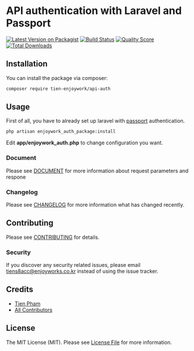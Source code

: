 # API authentication with Laravel and Passport

[![Latest Version on Packagist](https://img.shields.io/packagist/v/tien-enjoywork/api-auth.svg?style=flat-square)](https://packagist.org/packages/tien-enjoywork/api-auth)
[![Build Status](https://img.shields.io/travis/tien-enjoywork/api-auth/master.svg?style=flat-square)](https://travis-ci.org/tien-enjoywork/api-auth)
[![Quality Score](https://img.shields.io/scrutinizer/g/tien-enjoywork/api-auth.svg?style=flat-square)](https://scrutinizer-ci.com/g/tien-enjoywork/api-auth)
[![Total Downloads](https://img.shields.io/packagist/dt/tien-enjoywork/api-auth.svg?style=flat-square)](https://packagist.org/packages/tien-enjoywork/api-auth)

## Installation

You can install the package via composer:

```bash
composer require tien-enjoywork/api-auth
```

## Usage
First of all, you have to already set up laravel with [passport](https://laravel.com/docs/5.8/passport) authentication.

```bash
php artisan enjoywork_auth_package:install
```
Edit **app/enjoywork_auth.php** to change configuration you want.

### Document

Please see [DOCUMENT](DOCUMENT.md) for more information about request parameters and respone

### Changelog

Please see [CHANGELOG](CHANGELOG.md) for more information what has changed recently.

## Contributing

Please see [CONTRIBUTING](CONTRIBUTING.md) for details.

### Security

If you discover any security related issues, please email tiens8acc@enjoyworks.co.kr instead of using the issue tracker.

## Credits

- [Tien Pham](https://github.com/tien-enjoywork)
- [All Contributors](../../contributors)

## License

The MIT License (MIT). Please see [License File](LICENSE.md) for more information.